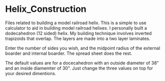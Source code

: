 # Helix_Construction
Files related to building a model railroad helix.
This is a simple to use calculator to aid in building model railroad helixes. I personally built a dodecahedron (12 sided) helix.
My building technique involves inverted trapizoids that overlap. The layers are made into a two layer laminates.

Enter the number of sides you wish, and the midpoint radius of the external boarder and internal boarder. The spread sheet does the rest.

The default values are for a docecahedron with an outside diameter of 38" and an inside diamemter of 30". Just change the three values on top for your desired dimentions.
